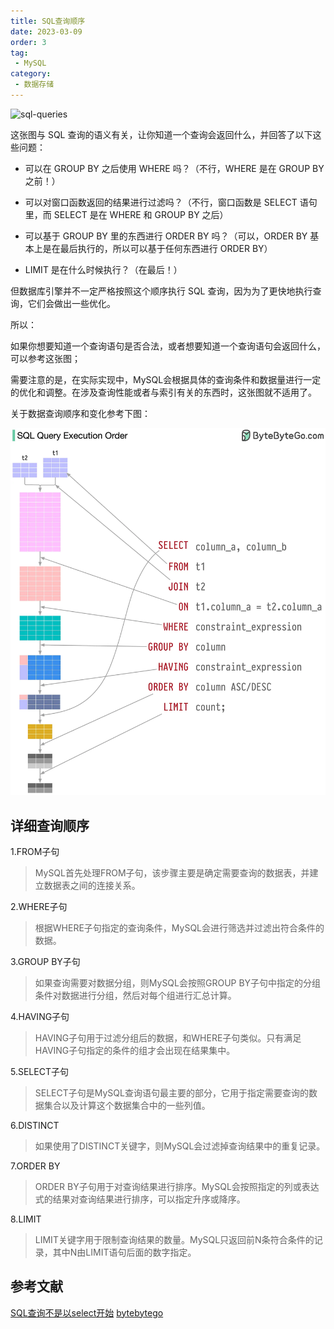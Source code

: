 ```yaml
---
title: SQL查询顺序
date: 2023-03-09
order: 3
tag:
 - MySQL
category:
 - 数据存储
---
```



<!-- more -->

![sql-queries](https://jvns.ca/images/sql-queries.jpeg)

这张图与 SQL 查询的语义有关，让你知道一个查询会返回什么，并回答了以下这些问题：

- 可以在 GROUP BY 之后使用 WHERE 吗？（不行，WHERE 是在 GROUP BY 之前！）
- 可以对窗口函数返回的结果进行过滤吗？（不行，窗口函数是 SELECT 语句里，而 SELECT 是在 WHERE 和 GROUP BY 之后）
- 可以基于 GROUP BY 里的东西进行 ORDER BY 吗？（可以，ORDER BY 基本上是在最后执行的，所以可以基于任何东西进行 ORDER BY）

- LIMIT 是在什么时候执行？（在最后！）

但数据库引擎并不一定严格按照这个顺序执行 SQL 查询，因为为了更快地执行查询，它们会做出一些优化。

所以：

如果你想要知道一个查询语句是否合法，或者想要知道一个查询语句会返回什么，可以参考这张图；

需要注意的是，在实际实现中，MySQL会根据具体的查询条件和数据量进行一定的优化和调整。在涉及查询性能或者与索引有关的东西时，这张图就不适用了。<Badge text="注意" type="warning"/>

关于数据查询顺序和变化参考下图：

![sql-order](./images/sql-order.webp)

## 详细查询顺序

1.FROM子句

> MySQL首先处理FROM子句，该步骤主要是确定需要查询的数据表，并建立数据表之间的连接关系。

2.WHERE子句

> 根据WHERE子句指定的查询条件，MySQL会进行筛选并过滤出符合条件的数据。

3.GROUP BY子句

> 如果查询需要对数据分组，则MySQL会按照GROUP BY子句中指定的分组条件对数据进行分组，然后对每个组进行汇总计算。

4.HAVING子句

> HAVING子句用于过滤分组后的数据，和WHERE子句类似。只有满足HAVING子句指定的条件的组才会出现在结果集中。

5.SELECT子句

> SELECT子句是MySQL查询语句最主要的部分，它用于指定需要查询的数据集合以及计算这个数据集合中的一些列值。

6.DISTINCT

> 如果使用了DISTINCT关键字，则MySQL会过滤掉查询结果中的重复记录。

7.ORDER BY

> ORDER BY子句用于对查询结果进行排序。MySQL会按照指定的列或表达式的结果对查询结果进行排序，可以指定升序或降序。

8.LIMIT

> LIMIT关键字用于限制查询结果的数量。MySQL只返回前N条符合条件的记录，其中N由LIMIT语句后面的数字指定。

## 参考文献

[SQL查询不是以select开始](https://jvns.ca/blog/2019/10/03/sql-queries-don-t-start-with-select/)
[bytebytego](https://blog.bytebytego.com/p/ep50-visualizing-a-sql-query)
